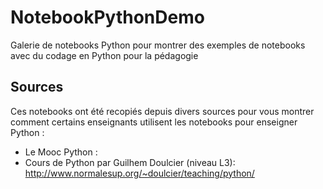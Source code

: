 # NotebookPythonDemo
Galerie de notebooks Python pour montrer des exemples de notebooks avec du codage en Python pour la pédagogie
## Sources
Ces notebooks ont été recopiés depuis divers sources pour vous montrer comment certains enseignants utilisent les notebooks pour enseigner Python :
- Le Mooc Python :
- Cours de Python par Guilhem Doulcier (niveau L3): http://www.normalesup.org/~doulcier/teaching/python/
